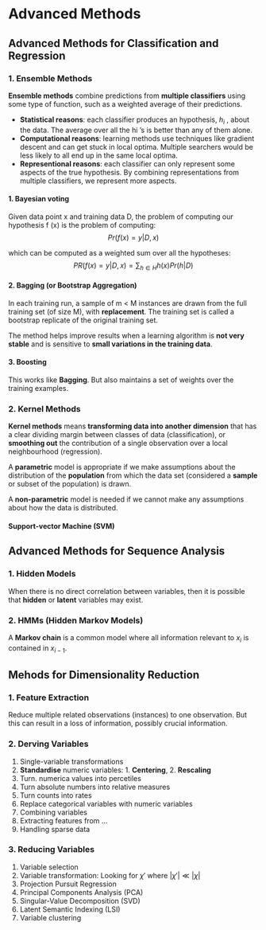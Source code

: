 # Advanced Methods

## Advanced Methods for Classification and Regression

### 1. Ensemble Methods

**Ensemble methods** combine predictions from **multiple classifiers** using some type of function, such as a weighted average of their predictions.

- **Statistical reasons**: each classifier produces an hypothesis, $h_i$ , about the data. The average over all the hi ’s is better than any of them alone.
- **Computational reasons**: learning methods use techniques like gradient descent and can get stuck in local optima. Multiple searchers would be less likely to all end up in the same local optima.
- **Representional reasons**: each classifier can only represent some aspects of the true hypothesis. By combining representations from multiple classifiers, we represent more aspects.

#### 1. Bayesian voting

Given data point x and training data D, the problem of computing our hypothesis f (x) is the problem of computing:
$$
Pr(f(x) = y|D,x)
$$

which can be computed as a weighted sum over all the hypotheses:
$$
PR(f(x) = y|D,x) = \sum_{h\in H}h(x)Pr(h|D)
$$

#### 2. Bagging (or Bootstrap Aggregation)

In each training run, a sample of m < M instances are drawn from the full training set (of size M), with **replacement**. The training set is called a bootstrap replicate of the original training set.

The method helps improve results when a learning algorithm is **not very stable** and is sensitive to **small variations in the training data**.

#### 3. Boosting

This works like **Bagging**. But also maintains a set of weights over the training examples.

### 2. Kernel Methods

**Kernel methods** means **transforming data into another dimension** that has a clear dividing margin between classes of data (classification), or **smoothing out** the contribution of a single observation over a local neighbourhood (regression).

A **parametric** model is appropriate if we make assumptions about the distribution of the **population** from which the data set (considered a **sample** or subset of the population) is drawn.

A **non-parametric** model is needed if we cannot make any assumptions about how the data is distributed.

#### Support-vector Machine (SVM)




## Advanced Methods for Sequence Analysis

### 1. Hidden Models

When there is no direct correlation between variables, then it is possible that **hidden** or **latent** variables may exist.

### 2. HMMs (Hidden Markov Models)

A **Markov chain** is a common model where all information relevant to $x_i$ is contained in $x_{i−1}$.

## Mehods for Dimensionality Reduction

### 1. Feature Extraction

Reduce multiple related observations (instances) to one observation. But this can result in a loss of information, possibly crucial information.

### 2. Derving Variables

1. Single-variable transformations
  1. **Standardise** numeric variables: 1. **Centering**, 2. **Rescaling**
  2. Turn. numerica values into percetiles
  3. Turn absolute numbers into relative measures
  4. Turn counts into rates
  5. Replace categorical variables with numeric variables
2. Combining variables
3. Extracting features from ...
4. Handling sparse data

### 3. Reducing Variables

1. Variable selection
2. Variable transformation: Looking for $\chi'$ where $|\chi'| \ll |\chi|$
  1. Projection Pursuit Regression
  2. Principal Components Analysis (PCA)
  3. Singular-Value Decomposition (SVD)
  4. Latent Semantic Indexing (LSI)
3. Variable clustering
















